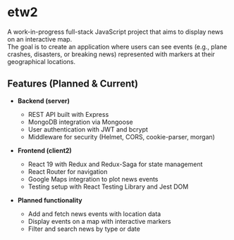 # etw2

A work-in-progress full-stack JavaScript project that aims to display news on an interactive map.  
The goal is to create an application where users can see events (e.g., plane crashes, disasters, or breaking news) represented with markers at their geographical locations.

## Features (Planned & Current)
- **Backend (server)**  
  - REST API built with Express  
  - MongoDB integration via Mongoose  
  - User authentication with JWT and bcrypt  
  - Middleware for security (Helmet, CORS, cookie-parser, morgan)

- **Frontend (client2)**  
  - React 19 with Redux and Redux-Saga for state management  
  - React Router for navigation  
  - Google Maps integration to plot news events  
  - Testing setup with React Testing Library and Jest DOM  

- **Planned functionality**  
  - Add and fetch news events with location data  
  - Display events on a map with interactive markers  
  - Filter and search news by type or date  
